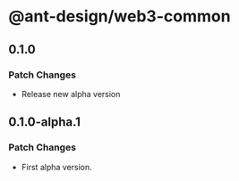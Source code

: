 # @ant-design/web3-common

## 0.1.0

### Patch Changes

- Release new alpha version

## 0.1.0-alpha.1

### Patch Changes

- First alpha version.
